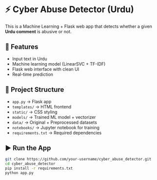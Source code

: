 # ⚡ Cyber Abuse Detector (Urdu)

This is a Machine Learning + Flask web app that detects whether a given **Urdu comment** is abusive or not.

## 🚀 Features
- Input text in Urdu
- Machine learning model (LinearSVC + TF-IDF)
- Flask web interface with clean UI
- Real-time prediction

## 📂 Project Structure
- `app.py` → Flask app
- `templates/` → HTML frontend
- `static/` → CSS styling
- `models/` → Trained ML model + vectorizer
- `data/` → Original + Preprocessed datasets
- `notebooks/` → Jupyter notebook for training
- `requirements.txt` → Required dependencies

## ▶️ Run the App
```bash
git clone https://github.com/your-username/cyber_abuse_detector.git
cd cyber_abuse_detector
pip install -r requirements.txt
python app.py
